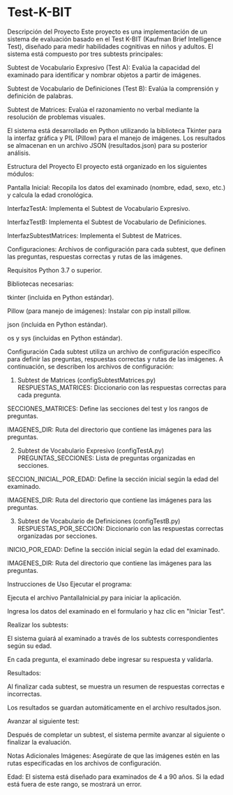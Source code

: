 # Test-K-BIT
Descripción del Proyecto
Este proyecto es una implementación de un sistema de evaluación basado en el Test K-BIT (Kaufman Brief Intelligence Test), diseñado para medir habilidades cognitivas en niños y adultos. El sistema está compuesto por tres subtests principales:

Subtest de Vocabulario Expresivo (Test A): Evalúa la capacidad del examinado para identificar y nombrar objetos a partir de imágenes.

Subtest de Vocabulario de Definiciones (Test B): Evalúa la comprensión y definición de palabras.

Subtest de Matrices: Evalúa el razonamiento no verbal mediante la resolución de problemas visuales.

El sistema está desarrollado en Python utilizando la biblioteca Tkinter para la interfaz gráfica y PIL (Pillow) para el manejo de imágenes. Los resultados se almacenan en un archivo JSON (resultados.json) para su posterior análisis.

Estructura del Proyecto
El proyecto está organizado en los siguientes módulos:

Pantalla Inicial: Recopila los datos del examinado (nombre, edad, sexo, etc.) y calcula la edad cronológica.

InterfazTestA: Implementa el Subtest de Vocabulario Expresivo.

InterfazTestB: Implementa el Subtest de Vocabulario de Definiciones.

InterfazSubtestMatrices: Implementa el Subtest de Matrices.

Configuraciones: Archivos de configuración para cada subtest, que definen las preguntas, respuestas correctas y rutas de las imágenes.

Requisitos
Python 3.7 o superior.

Bibliotecas necesarias:

tkinter (incluida en Python estándar).

Pillow (para manejo de imágenes): Instalar con pip install pillow.

json (incluida en Python estándar).

os y sys (incluidas en Python estándar).

Configuración
Cada subtest utiliza un archivo de configuración específico para definir las preguntas, respuestas correctas y rutas de las imágenes. A continuación, se describen los archivos de configuración:

1. Subtest de Matrices (configSubtestMatrices.py)
RESPUESTAS_MATRICES: Diccionario con las respuestas correctas para cada pregunta.

SECCIONES_MATRICES: Define las secciones del test y los rangos de preguntas.

IMAGENES_DIR: Ruta del directorio que contiene las imágenes para las preguntas.

2. Subtest de Vocabulario Expresivo (configTestA.py)
PREGUNTAS_SECCIONES: Lista de preguntas organizadas en secciones.

SECCION_INICIAL_POR_EDAD: Define la sección inicial según la edad del examinado.

IMAGENES_DIR: Ruta del directorio que contiene las imágenes para las preguntas.

3. Subtest de Vocabulario de Definiciones (configTestB.py)
RESPUESTAS_POR_SECCION: Diccionario con las respuestas correctas organizadas por secciones.

INICIO_POR_EDAD: Define la sección inicial según la edad del examinado.

IMAGENES_DIR: Ruta del directorio que contiene las imágenes para las preguntas.

Instrucciones de Uso
Ejecutar el programa:

Ejecuta el archivo PantallaInicial.py para iniciar la aplicación.

Ingresa los datos del examinado en el formulario y haz clic en "Iniciar Test".

Realizar los subtests:

El sistema guiará al examinado a través de los subtests correspondientes según su edad.

En cada pregunta, el examinado debe ingresar su respuesta y validarla.

Resultados:

Al finalizar cada subtest, se muestra un resumen de respuestas correctas e incorrectas.

Los resultados se guardan automáticamente en el archivo resultados.json.

Avanzar al siguiente test:

Después de completar un subtest, el sistema permite avanzar al siguiente o finalizar la evaluación.

Notas Adicionales
Imágenes: Asegúrate de que las imágenes estén en las rutas especificadas en los archivos de configuración.

Edad: El sistema está diseñado para examinados de 4 a 90 años. Si la edad está fuera de este rango, se mostrará un error.
